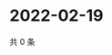 # 2022-02-19

共 0 条

<!-- BEGIN WEIBO -->
<!-- 最后更新时间 Sat Feb 19 2022 20:21:32 GMT+0800 (China Standard Time) -->

<!-- END WEIBO -->
